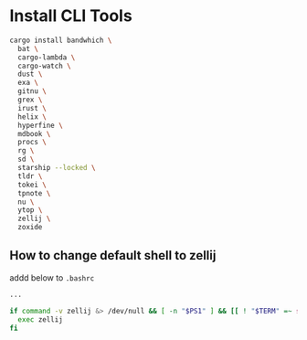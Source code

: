 # Install CLI Tools

```bash
cargo install bandwhich \
  bat \
  cargo-lambda \
  cargo-watch \
  dust \
  exa \
  gitnu \
  grex \
  irust \
  helix \
  hyperfine \
  mdbook \
  procs \
  rg \
  sd \
  starship --locked \
  tldr \
  tokei \
  tpnote \
  nu \
  ytop \
  zellij \
  zoxide
```

## How to change default shell to zellij

addd below to `.bashrc`

```bash
...

if command -v zellij &> /dev/null && [ -n "$PS1" ] && [[ ! "$TERM" =~ screen ]] && [[ ! "$TERM" =~ zellij ]] && [ -z "$ZELLIJ" ]; then
  exec zellij
fi
```
